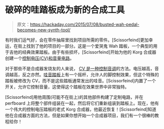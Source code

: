 # 破碎的哇踏板成为新的合成工具

> 原文：<https://hackaday.com/2015/07/08/busted-wah-pedal-becomes-new-synth-tool/>

有时我们运气好，会在零件抽屉里找到项目所需的零件。[Scissorfeind]更加幸运，在街上找到了他的项目的一部分。这是一个爱哭鬼 Wah 踏板，一个典型的用于吉他的经典效果踏板。由于有些损坏，[Scissorfeind]开始为他的 Korg 合成器创建一个[控制电压(CV)和音量电路](https://hackaday.io/project/6630-korg-delta-cv-volume-pedal-hack)。

对于那些不是合成器发烧友的人来说， [CV 是一种控制音调](https://www.youtube.com/watch?v=pM1AKY1sM8M)的方法。电压越高，音调越高，反之亦然。[哇音踏板](https://en.wikipedia.org/wiki/Wah-wah_pedal)上有一个摇杆，允许人的脚控制效果，但这个特殊的踏板被修改为 CV，而不是这些踏板通常发出的哇音。[Scissorfeind]内置了一个开关，允许它控制音量，这使得这个踏板在效果世界中非常独特。

[Scissorfeind]用他周围(可能不在街上)的其他部件构建了定制电路，并在 perfboard 上将整个部件组装在一起，然后将它们重新组装到踏板上。现在，他有一个伟大的控制电压踏板的老式 Korg 合成器，他最近恢复！[Scissorfeind]知道他在合成器方面的方法，但是如果你想开始一个合成器项目，我们有一个很棒的教程给你！